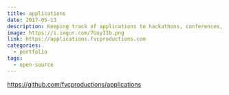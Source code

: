 ```yaml
---
title: applications
date: 2017-05-13
description: Keeping track of applications to hackathons, conferences, scholarships, etc. 📝️
image: https://i.imgur.com/7UuyI1b.png
link: https://applications.fvcproductions.com
categories:
  - portfolio
tags:
  - open-source
---
```


https://github.com/fvcproductions/applications
